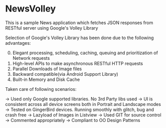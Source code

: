 NewsVolley
==========

This is a sample News application which fetches JSON responses from RESTful server using Google's Volley Library


Selection of Google's Volley Library has been done due to the following advantages:

0. Elegant processing, scheduling, caching, queuing and prioritization of Network requests
1. High-level APIs to make asynchronous RESTful HTTP requests
2. Parallel Downloads of Image files
3. Backward compatible(via Android Support Library)
4. Built-in Memory and Disk Cache

Taken care of following scenarios:

-> Used only Google supported libraries. No 3rd Party libs used
-> UI is consistent across all device screens both in Portrait and Landscape modes
-> Tested on GingerBird devices. Running smoothly with glitch, bug and crash free
-> Lazyload of Images in Listview
-> Used GIT for source control
-> Commented appropriately
-> Compliant to OO Design Patterns
